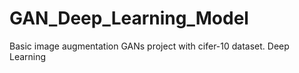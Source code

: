 # GAN_Deep_Learning_Model
Basic image augmentation GANs project with cifer-10 dataset. Deep Learning
